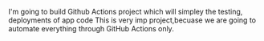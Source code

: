 I'm going to build Github Actions project which will simpley the testing, deployments of app code
This is very imp project,becuase we are going to automate everything through GitHub Actions only.
